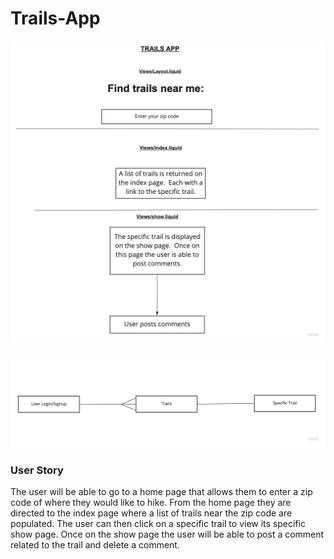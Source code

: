 # Trails-App
![alt text](/Trails.jpg)

![alt text](/ERD.jpg)
### User Story
The user will be able to go to a home page that allows them to enter a zip code of where they would like to hike.  From the home page they are directed to the index page where a list of trails near the zip code are populated.  The user can then click on a specific trail to view its specific show page.  Once on the show page the user will be able to post a comment related to the trail and delete a comment.
